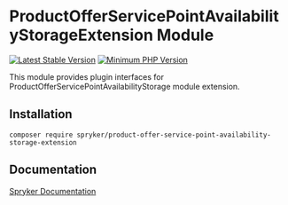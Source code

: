 # ProductOfferServicePointAvailabilityStorageExtension Module
[![Latest Stable Version](https://poser.pugx.org/spryker/product-offer-service-point-availability-storage-extension/v/stable.svg)](https://packagist.org/packages/spryker/product-offer-service-point-availability-storage-extension)
[![Minimum PHP Version](https://img.shields.io/badge/php-%3E%3D%208.3-8892BF.svg)](https://php.net/)

This module provides plugin interfaces for ProductOfferServicePointAvailabilityStorage module extension.

## Installation

```
composer require spryker/product-offer-service-point-availability-storage-extension
```

## Documentation

[Spryker Documentation](https://docs.spryker.com)
